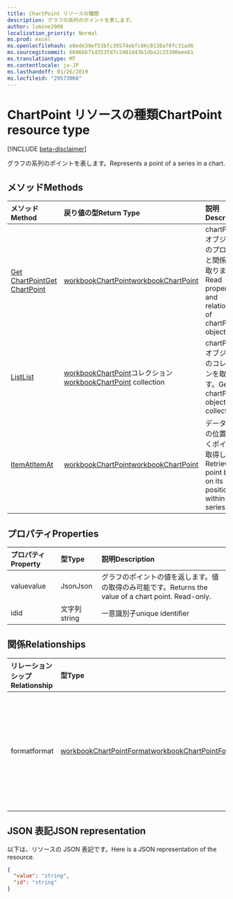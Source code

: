 ```yaml
---
title: ChartPoint リソースの種類
description: グラフの系列のポイントを表します。
author: lumine2008
localization_priority: Normal
ms.prod: excel
ms.openlocfilehash: e8ede39ef53bfc39574ebfc86c8138a70fc31ad6
ms.sourcegitcommit: 66066b71d353fd7c2481d43b1dba2c33390eee61
ms.translationtype: MT
ms.contentlocale: ja-JP
ms.lasthandoff: 01/26/2019
ms.locfileid: "29573068"
---
```

# <a name="chartpoint-resource-type"></a><span data-ttu-id="58685-103">ChartPoint リソースの種類</span><span class="sxs-lookup"><span data-stu-id="58685-103">ChartPoint resource type</span></span>

[!INCLUDE [beta-disclaimer](../../includes/beta-disclaimer.md)]

<span data-ttu-id="58685-104">グラフの系列のポイントを表します。</span><span class="sxs-lookup"><span data-stu-id="58685-104">Represents a point of a series in a chart.</span></span>


## <a name="methods"></a><span data-ttu-id="58685-105">メソッド</span><span class="sxs-lookup"><span data-stu-id="58685-105">Methods</span></span>

| <span data-ttu-id="58685-106">メソッド</span><span class="sxs-lookup"><span data-stu-id="58685-106">Method</span></span>           | <span data-ttu-id="58685-107">戻り値の型</span><span class="sxs-lookup"><span data-stu-id="58685-107">Return Type</span></span>    |<span data-ttu-id="58685-108">説明</span><span class="sxs-lookup"><span data-stu-id="58685-108">Description</span></span>|
|:---------------|:--------|:----------|
|[<span data-ttu-id="58685-109">Get ChartPoint</span><span class="sxs-lookup"><span data-stu-id="58685-109">Get ChartPoint</span></span>](../api/chartpoint-get.md) | [<span data-ttu-id="58685-110">workbookChartPoint</span><span class="sxs-lookup"><span data-stu-id="58685-110">workbookChartPoint</span></span>](chartpoint.md) |<span data-ttu-id="58685-111">chartPoint オブジェクトのプロパティと関係を読み取ります。</span><span class="sxs-lookup"><span data-stu-id="58685-111">Read properties and relationships of chartPoint object.</span></span>|
|[<span data-ttu-id="58685-112">List</span><span class="sxs-lookup"><span data-stu-id="58685-112">List</span></span>](../api/chartpoint-list.md) | <span data-ttu-id="58685-113">[workbookChartPoint](chartpoint.md)コレクション</span><span class="sxs-lookup"><span data-stu-id="58685-113">[workbookChartPoint](chartpoint.md) collection</span></span> |<span data-ttu-id="58685-114">chartPoint オブジェクトのコレクションを取得します。</span><span class="sxs-lookup"><span data-stu-id="58685-114">Get chartPoint object collection.</span></span> |
|[<span data-ttu-id="58685-115">ItemAt</span><span class="sxs-lookup"><span data-stu-id="58685-115">ItemAt</span></span>](../api/chartpointscollection-itemat.md)|[<span data-ttu-id="58685-116">workbookChartPoint</span><span class="sxs-lookup"><span data-stu-id="58685-116">workbookChartPoint</span></span>](chartpoint.md)|<span data-ttu-id="58685-117">データ系列内の位置に基づくポイントを取得します。</span><span class="sxs-lookup"><span data-stu-id="58685-117">Retrieve a point based on its position within the series.</span></span>|

## <a name="properties"></a><span data-ttu-id="58685-118">プロパティ</span><span class="sxs-lookup"><span data-stu-id="58685-118">Properties</span></span>
| <span data-ttu-id="58685-119">プロパティ</span><span class="sxs-lookup"><span data-stu-id="58685-119">Property</span></span>     | <span data-ttu-id="58685-120">型</span><span class="sxs-lookup"><span data-stu-id="58685-120">Type</span></span>   |<span data-ttu-id="58685-121">説明</span><span class="sxs-lookup"><span data-stu-id="58685-121">Description</span></span>|
|:---------------|:--------|:----------|
|<span data-ttu-id="58685-122">value</span><span class="sxs-lookup"><span data-stu-id="58685-122">value</span></span>|<span data-ttu-id="58685-123">Json</span><span class="sxs-lookup"><span data-stu-id="58685-123">Json</span></span>|<span data-ttu-id="58685-p101">グラフのポイントの値を返します。値の取得のみ可能です。</span><span class="sxs-lookup"><span data-stu-id="58685-p101">Returns the value of a chart point. Read-only.</span></span>|
|<span data-ttu-id="58685-126">id</span><span class="sxs-lookup"><span data-stu-id="58685-126">id</span></span>|<span data-ttu-id="58685-127">文字列</span><span class="sxs-lookup"><span data-stu-id="58685-127">string</span></span>|<span data-ttu-id="58685-128">一意識別子</span><span class="sxs-lookup"><span data-stu-id="58685-128">unique identifier</span></span>|

## <a name="relationships"></a><span data-ttu-id="58685-129">関係</span><span class="sxs-lookup"><span data-stu-id="58685-129">Relationships</span></span>
| <span data-ttu-id="58685-130">リレーションシップ</span><span class="sxs-lookup"><span data-stu-id="58685-130">Relationship</span></span> | <span data-ttu-id="58685-131">型</span><span class="sxs-lookup"><span data-stu-id="58685-131">Type</span></span>   |<span data-ttu-id="58685-132">説明</span><span class="sxs-lookup"><span data-stu-id="58685-132">Description</span></span>|
|:---------------|:--------|:----------|
|<span data-ttu-id="58685-133">format</span><span class="sxs-lookup"><span data-stu-id="58685-133">format</span></span>|[<span data-ttu-id="58685-134">workbookChartPointFormat</span><span class="sxs-lookup"><span data-stu-id="58685-134">workbookChartPointFormat</span></span>](chartpointformat.md)|<span data-ttu-id="58685-p102">グラフのポイントの書式設定プロパティをカプセル化します。値の取得のみ可能です。</span><span class="sxs-lookup"><span data-stu-id="58685-p102">Encapsulates the format properties chart point. Read-only.</span></span>|

## <a name="json-representation"></a><span data-ttu-id="58685-137">JSON 表記</span><span class="sxs-lookup"><span data-stu-id="58685-137">JSON representation</span></span>

<span data-ttu-id="58685-138">以下は、リソースの JSON 表記です。</span><span class="sxs-lookup"><span data-stu-id="58685-138">Here is a JSON representation of the resource.</span></span>

<!--{
  "blockType": "resource",
  "optionalProperties": [],
  "keyProperty": "id",
  "baseType": "microsoft.graph.entity",
  "@odata.type": "microsoft.graph.workbookChartPoint"
}-->

```json
{
  "value": "string",
  "id": "string"
}

```

<!-- uuid: 8fcb5dbc-d5aa-4681-8e31-b001d5168d79
2015-10-25 14:57:30 UTC -->
<!--
{
  "type": "#page.annotation",
  "description": "ChartPoint resource",
  "keywords": "",
  "section": "documentation",
  "tocPath": "",
  "suppressions": [
    "Error: /api-reference/beta/resources/chartpoint.md:\r\n      Exception processing links.\r\n    System.ArgumentException: Link Definition was null. Link text: !INCLUDE [beta-disclaimer](../../includes/beta-disclaimer.md)\r\n      at ApiDoctor.Validation.DocFile.get_LinkDestinations()\r\n      at ApiDoctor.Validation.DocSet.ValidateLinks(Boolean includeWarnings, String[] relativePathForFiles, IssueLogger issues, Boolean requireFilenameCaseMatch, Boolean printOrphanedFiles)"
  ]
}
-->
